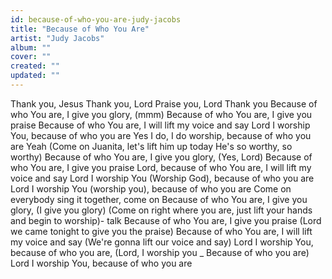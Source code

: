 ```yaml
---
id: because-of-who-you-are-judy-jacobs
title: "Because of Who You Are"
artist: "Judy Jacobs"
album: ""
cover: ""
created: ""
updated: ""
---
```


Thank you, Jesus
Thank you, Lord
Praise you, Lord
Thank you
Because of who You are, I give you glory, (mmm)
Because of who You are, I give you praise
Because of who You are, I will lift my voice and say
Lord I worship You, because of who you are
Yes I do, I do worship, because of who you are
Yeah
(Come on Juanita, let's lift him up today
He's so worthy, so worthy)
Because of who You are, I give you glory, (Yes, Lord)
Because of who You are, I give you praise
Lord, because of who You are, I will lift my voice and say
Lord I worship You (Worship God), because of who you are
Lord I worship You (worship you), because of who you are
Come on everybody sing it together, come on
Because of who You are, I give you glory, (I give you glory)
(Come on right where you are, just lift your hands and begin to worship)- talk
Because of who You are, I give you praise (Lord we came tonight to give you the praise)
Because of who You are, I will lift my voice and say (We're gonna lift our voice and say)
Lord I worship You, because of who you are, (Lord, I worship you _ Because of who you are)
Lord I worship You, because of who you are